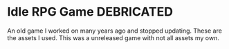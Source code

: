 # Idle RPG Game DEBRICATED
 An old game I worked on many years ago and stopped updating. These are the assets I used. This was a unreleased game with not all assets my own.
